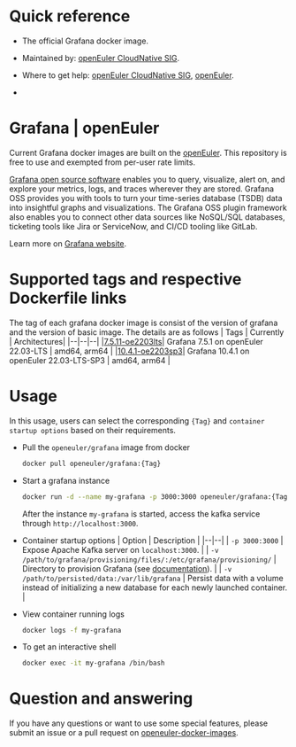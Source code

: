 # Quick reference

- The official Grafana docker image.

- Maintained by: [openEuler CloudNative SIG](https://gitee.com/openeuler/cloudnative).

- Where to get help: [openEuler CloudNative SIG](https://gitee.com/openeuler/cloudnative), [openEuler](https://gitee.com/openeuler/community).
- 
# Grafana | openEuler
Current Grafana docker images are built on the [openEuler](https://repo.openeuler.org/). This repository is free to use and exempted from per-user rate limits.

[Grafana open source software](https://grafana.com/oss/) enables you to query, visualize, alert on, and explore your metrics, logs, and traces wherever they are stored. Grafana OSS provides you with tools to turn your time-series database (TSDB) data into insightful graphs and visualizations. The Grafana OSS plugin framework also enables you to connect other data sources like NoSQL/SQL databases, ticketing tools like Jira or ServiceNow, and CI/CD tooling like GitLab.

Learn more on [Grafana website](https://grafana.com/docs/grafana/latest/introduction/).

# Supported tags and respective Dockerfile links
The tag of each grafana docker image is consist of the version of grafana and the version of basic image. The details are as follows
| Tags | Currently |  Architectures|
|--|--|--|
|[7.5.11-oe2203lts](https://gitee.com/openeuler/openeuler-docker-images/blob/master/grafana/7.5.1/22.03-lts/Dockerfile)| Grafana 7.5.1 on openEuler 22.03-LTS | amd64, arm64 |
|[10.4.1-oe2203sp3](https://gitee.com/openeuler/openeuler-docker-images/blob/master/grafana/10.4.1/22.03-lts-sp3/Dockerfile)| Grafana 10.4.1 on openEuler 22.03-LTS-SP3 | amd64, arm64 |
# Usage
In this usage, users can select the corresponding `{Tag}` and `container startup options` based on their requirements.

- Pull the `openeuler/grafana` image from docker
	```bash
	docker pull openeuler/grafana:{Tag}
	```
- Start a grafana instance

	```bash
	docker run -d --name my-grafana -p 3000:3000 openeuler/grafana:{Tag}
	```
	After the instance `my-grafana` is started, access the kafka service through `http://localhost:3000`.
			
			
- Container startup options
	| Option | Description |
	|--|--|
	| `-p 3000:3000`	 | 	Expose Apache Kafka server on `localhost:3000`. |
    | `-v /path/to/grafana/provisioning/files/:/etc/grafana/provisioning/` | Directory to provision Grafana (see [documentation](https://grafana.com/docs/grafana/latest/administration/provisioning/)⁠). |
    | `-v /path/to/persisted/data:/var/lib/grafana`	| Persist data with a volume instead of initializing a new database for each newly launched container. |

- View container running logs
	```bash
	docker logs -f my-grafana
	```
- To get an interactive shell
	```bash
	docker exec -it my-grafana /bin/bash
	```
# Question and answering
If you have any questions or want to use some special features, please submit an issue or a pull request on [openeuler-docker-images](https://gitee.com/openeuler/openeuler-docker-images).
